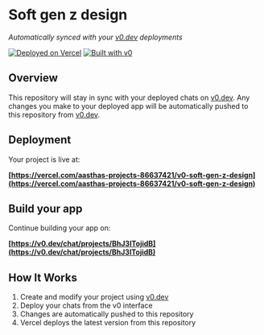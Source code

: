 # Soft gen z design

*Automatically synced with your [v0.dev](https://v0.dev) deployments*

[![Deployed on Vercel](https://img.shields.io/badge/Deployed%20on-Vercel-black?style=for-the-badge&logo=vercel)](https://vercel.com/aasthas-projects-86637421/v0-soft-gen-z-design)
[![Built with v0](https://img.shields.io/badge/Built%20with-v0.dev-black?style=for-the-badge)](https://v0.dev/chat/projects/BhJ3ITojidB)

## Overview

This repository will stay in sync with your deployed chats on [v0.dev](https://v0.dev).
Any changes you make to your deployed app will be automatically pushed to this repository from [v0.dev](https://v0.dev).

## Deployment

Your project is live at:

**[https://vercel.com/aasthas-projects-86637421/v0-soft-gen-z-design](https://vercel.com/aasthas-projects-86637421/v0-soft-gen-z-design)**

## Build your app

Continue building your app on:

**[https://v0.dev/chat/projects/BhJ3ITojidB](https://v0.dev/chat/projects/BhJ3ITojidB)**

## How It Works

1. Create and modify your project using [v0.dev](https://v0.dev)
2. Deploy your chats from the v0 interface
3. Changes are automatically pushed to this repository
4. Vercel deploys the latest version from this repository